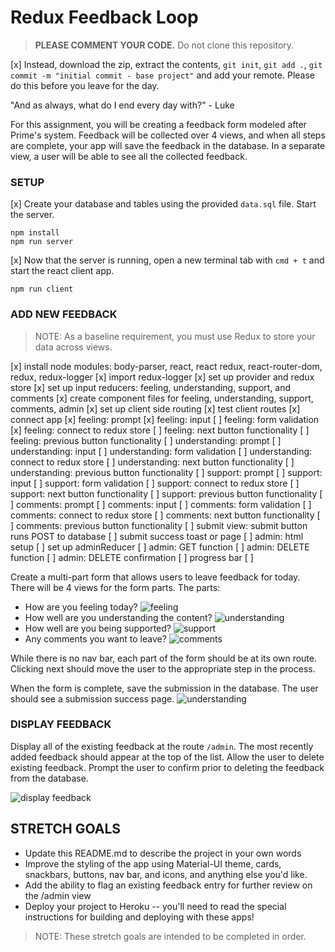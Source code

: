 # Redux Feedback Loop

> **PLEASE COMMENT YOUR CODE.** Do not clone this repository. 

[x] Instead, download the zip, extract the contents, `git init`, `git add .`, `git commit -m "initial commit - base project"` and add your remote. Please do this before you leave for the day.

"And as always, what do I end every day with?" - Luke


 For this assignment, you will be creating a feedback form modeled after Prime's system. Feedback will be collected over 4 views, and when all steps are complete, your app will save the feedback in the database. In a separate view, a user will be able to see all the collected feedback. 

### SETUP

[x] Create your database and tables using the provided `data.sql` file. Start the server.

```
npm install
npm run server
```

[x] Now that the server is running, open a new terminal tab with `cmd + t` and start the react client app.

```
npm run client
```

### ADD NEW FEEDBACK

> NOTE: As a baseline requirement, you must use Redux to store your data across views.

[x] install node modules: body-parser, react, react redux, react-router-dom, redux, redux-logger
[x] import redux-logger
[x] set up provider and redux store
[x] set up input reducers: feeling, understanding, support, and comments
[x] create component files for feeling, understanding, support, comments, admin
[x] set up client side routing
[x] test client routes
[x] connect app
[x] feeling: prompt
[x] feeling: input
[ ] feeling: form validation
[x] feeling: connect to redux store
[ ] feeling: next button functionality
[ ] feeling: previous button functionality
[ ] understanding: prompt
[ ] understanding: input
[ ] understanding: form validation
[ ] understanding: connect to redux store
[ ] understanding: next button functionality
[ ] understanding: previous button functionality
[ ] support: prompt
[ ] support: input
[ ] support: form validation
[ ] support: connect to redux store
[ ] support: next button functionality
[ ] support: previous button functionality
[ ] comments: prompt
[ ] comments: input
[ ] comments: form validation
[ ] comments: connect to redux store
[ ] comments: next button functionality
[ ] comments: previous button functionality
[ ] submit view: submit button runs POST to database
[ ] submit success toast or page
[ ] admin: html setup
[ ] set up adminReducer
[ ] admin: GET function
[ ] admin: DELETE function
[ ] admin: DELETE confirmation
[ ] progress bar
[ ] 

Create a multi-part form that allows users to leave feedback for today. 
There will be 4 views for the form parts.
The parts:
- How are you feeling today?
![feeling](wireframes/page-one.png)
- How well are you understanding the content?
![understanding](wireframes/page-two.png)
- How well are you being supported?
![support](wireframes/page-three.png)
- Any comments you want to leave?
![comments](wireframes/page-four.png)

While there is no nav bar, each part of the form should be at its own route. Clicking next should move the user to the appropriate step in the process.

 When the form is complete, save the submission in the database. The user should see a submission success page.
 ![understanding](wireframes/page-five.png)

### DISPLAY FEEDBACK

Display all of the existing feedback at the route `/admin`. The most recently added feedback should appear at the top of the list. Allow the user to delete existing feedback. Prompt the user to confirm prior to deleting the feedback from the database.

![display feedback](wireframes/admin.png)

## STRETCH GOALS

- Update this README.md to describe the project in your own words
- Improve the styling of the app using Material-UI theme, cards, snackbars, buttons, nav bar, and icons, and anything else you'd like.
- Add the ability to flag an existing feedback entry for further review on the /admin view
- Deploy your project to Heroku -- you'll need to read the special instructions for building and deploying with these apps! 


> NOTE: These stretch goals are intended to be completed in order.